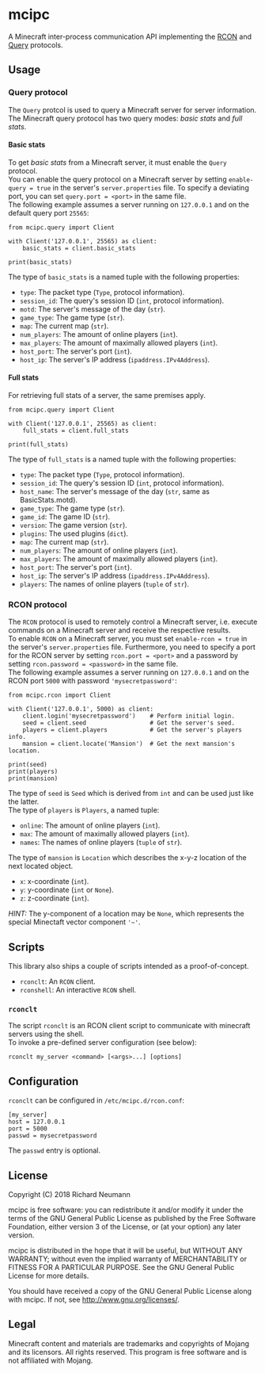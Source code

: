 # mcipc

A Minecraft inter-process communication API implementing the [RCON](http://wiki.vg/RCON) and [Query](http://wiki.vg/Query) protocols.

## Usage

### Query protocol
The `Query` protcol is used to query a Minecraft server for server information.  
The Minecraft query protocol has two query modes: *basic stats* and *full stats*.

#### Basic stats
To get *basic stats* from a Minecraft server, it must enable the `Query` protocol.  
You can enable the query protocol on a Minecraft server by setting `enable-query = true` in the server's `server.properties` file.
To specify a deviating port, you can set `query.port = <port>` in the same file.  
The following example assumes a server running on `127.0.0.1` and on the default query port `25565`:

    from mcipc.query import Client

    with Client('127.0.0.1', 25565) as client:
        basic_stats = client.basic_stats

    print(basic_stats)

The type of `basic_stats` is a named tuple with the following properties:

* `type`: The packet type (`Type`, protocol information).
* `session_id`: The query's session ID (`int`, protocol information).
* `motd`: The server's message of the day (`str`).
* `game_type`: The game type (`str`).
* `map`: The current map (`str`).
* `num_players`: The amount of online players (`int`).
* `max_players`: The amount of maximally allowed players (`int`).
* `host_port`: The server's port (`int`).
* `host_ip`: The server's IP address (`ipaddress.IPv4Address`).

#### Full stats
For retrieving full stats of a server, the same premises apply.

    from mcipc.query import Client

    with Client('127.0.0.1', 25565) as client:
        full_stats = client.full_stats

    print(full_stats)

The type of `full_stats` is a named tuple with the following properties:

* `type`: The packet type (`Type`, protocol information).
* `session_id`: The query's session ID (`int`, protocol information).
* `host_name`: The server's message of the day (`str`, same as BasicStats.motd).
* `game_type`: The game type (`str`).
* `game_id`: The game ID (`str`).
* `version`: The game version (`str`).
* `plugins`: The used plugins (`dict`).
* `map`: The current map (`str`).
* `num_players`: The amount of online players (`int`).
* `max_players`: The amount of maximally allowed players (`int`).
* `host_port`: The server's port (`int`).
* `host_ip`: The server's IP address (`ipaddress.IPv4Address`).
* `players`: The names of online players (`tuple` of `str`).

### RCON protocol
The `RCON` protocol is used to remotely control a Minecraft server, i.e. execute
commands on a Minecraft server and receive the respective results.  
To enable `RCON` on a Minecraft server, you must set `enable-rcon = true` in the
server's `server.properties` file.
Furthermore, you need to specify a port for the RCON server by setting `rcon.port = <port>`
and a password by setting `rcon.password = <password>` in the same file.  
The following example assumes a server running on `127.0.0.1` and on the RCON port `5000` with password `'mysecretpassword'`:

    from mcipc.rcon import Client

    with Client('127.0.0.1', 5000) as client:
        client.login('mysecretpassword')    # Perform initial login.
        seed = client.seed                  # Get the server's seed.
        players = client.players            # Get the server's players info.
        mansion = client.locate('Mansion')  # Get the next mansion's location.

    print(seed)
    print(players)
    print(mansion)


The type of `seed` is `Seed` which is derived from `int` and can be used just like the latter.  
The type of `players` is `Players`, a named tuple:

* `online`: The amount of online players (`int`).
* `max`: The amount of maximally allowed players (`int`).
* `names`: The names of online players (`tuple` of `str`).

The type of `mansion` is `Location` which describes the x-y-z location of the next located object.

* `x`: x-coordinate (`int`).
* `y`: y-coordinate (`int` or `None`).
* `z`: z-coordinate (`int`).

*HINT:* The y-component of a location may be `None`, which represents the special Minectaft vector component `'~'`.

## Scripts
This library also ships a couple of scripts intended as a proof-of-concept.

* `rconclt`: An `RCON` client.
* `rconshell`: An interactive `RCON` shell.

### `rconclt`
The script `rconclt` is an RCON client script to communicate with minecraft servers using the shell.  
To invoke a pre-defined server configuration (see below):

    rconclt my_server <command> [<args>...] [options]

## Configuration
`rconclt` can be configured in `/etc/mcipc.d/rcon.conf`:

    [my_server]
    host = 127.0.0.1
    port = 5000
    passwd = mysecretpassword

The `passwd` entry is optional.

## License
Copyright (C) 2018 Richard Neumann <mail at richard dash neumann period de>

mcipc is free software: you can redistribute it and/or modify
it under the terms of the GNU General Public License as published by
the Free Software Foundation, either version 3 of the License, or
(at your option) any later version.

mcipc is distributed in the hope that it will be useful,
but WITHOUT ANY WARRANTY; without even the implied warranty of
MERCHANTABILITY or FITNESS FOR A PARTICULAR PURPOSE.  See the
GNU General Public License for more details.

You should have received a copy of the GNU General Public License
along with mcipc.  If not, see <http://www.gnu.org/licenses/>.


## Legal
Minecraft content and materials are trademarks and copyrights of
Mojang and its licensors. All rights reserved.
This program is free software and is not affiliated with Mojang.
